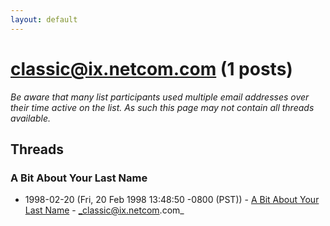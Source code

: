 ```yaml
---
layout: default
---
```


# classic@ix.netcom.com (1 posts)

_Be aware that many list participants used multiple email addresses over their time active on the list. As such this page may not contain all threads available._

## Threads

### A Bit About Your Last Name
+ 1998-02-20 (Fri, 20 Feb 1998 13:48:50 -0800 (PST)) - [A Bit About Your Last Name](/archive/1998/02/2becf1cd575c149b0d162e17aad5ba9be92d6cc90697ddc21e54cf3ea18db504) - _classic@ix.netcom.com_

